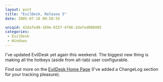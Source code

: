 ```yaml
---
layout: post
title: "EvilDesk, Release 5"
date: 2005-07-18 00:58:55

uniqid: 42dafed0-169e-0157-4746-2dafed006085
categories: 
 - EvilDesk
 - Windows
---
```

<p>I've updated EvilDesk yet again this weekend.  The biggest new thing is making all the hotkeys (aside from alt-tab) user configurable.   </p>
<p>Find out more on the <a href="http://evildesk.wezfurlong.org">EvilDesk Home Page</a> (I've added a ChangeLog section for your tracking pleasure).   </p>

